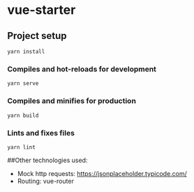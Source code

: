 # vue-starter

## Project setup
```
yarn install
```

### Compiles and hot-reloads for development
```
yarn serve
```

### Compiles and minifies for production
```
yarn build
```

### Lints and fixes files
```
yarn lint
```

##Other technologies used:
* Mock http requests: https://jsonplaceholder.typicode.com/
* Routing: vue-router